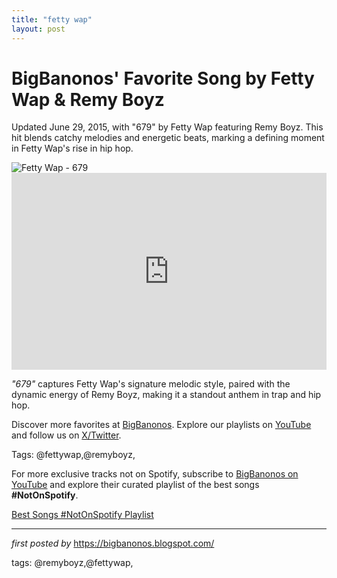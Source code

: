 ```yaml
---
title: "fetty wap"
layout: post
---
```

<!-- Post Title -->
<h1 >BigBanonos' Favorite Song by Fetty Wap & Remy Boyz</h1> <!-- Introductory Text -->
<p >Updated June 29, 2015, with "679" by Fetty Wap featuring Remy Boyz. This hit blends catchy melodies and energetic beats, marking a defining moment in Fetty Wap's rise in hip hop.</p> <!-- Featured Image -->
<div > <img src="https://cdns-images.dzcdn.net/images/cover/f14becbb0d888cd5457d18d3bb670731/1900x1900-000000-80-0-0.jpg" alt="Fetty Wap - 679" />
</div> <!-- YouTube Video Embed -->
<div > <iframe width="100%" height="315" src="https://www.youtube.com/embed/Pzz4Z-O7710" title="Fetty Wap "679" feat. Remy Boyz [Official Video]" frameborder="0" allow="accelerometer; autoplay; clipboard-write; encrypted-media; gyroscope; picture-in-picture; web-share" referrerpolicy="strict-origin-when-cross-origin" allowfullscreen></iframe>
</div> <!-- Song Information -->
<div > <p><em>"679"</em> captures Fetty Wap's signature melodic style, paired with the dynamic energy of Remy Boyz, making it a standout anthem in trap and hip hop.</p>
</div> <!-- Footer Links -->
<div > <p>Discover more favorites at <a href="https://bigbanonos.blogspot.com/" target="_blank">BigBanonos</a>. Explore our playlists on <a href="https://www.youtube.com/@BigBanonos" target="_blank">YouTube</a> and follow us on <a href="https://x.com/bigbanonos" target="_blank">X/Twitter</a>.</p>
</div> <!-- Tags -->
<p >Tags: @fettywap,@remyboyz,</p>


<!--Subscribe and Playlist Links-->
<div>
    <p>For more exclusive tracks not on Spotify, subscribe to <a href="https://www.youtube.com/@BigBanonos" target="_blank">BigBanonos on YouTube</a> and explore their curated playlist of the best songs <strong>#NotOnSpotify</strong>.</p>
    <p><a href="https://www.youtube.com/playlist?list=PLtuNtuTatqI0kFahUCbtbfenC_ET5O_tr" target="_blank">Best Songs #NotOnSpotify Playlist<br /></a></p></div>

<hr />

<p><em>first posted by</em> <a href="https://bigbanonos.blogspot.com/" rel="noopener" target="_new">https://bigbanonos.blogspot.com/</a></p>

<p>tags: @remyboyz,@fettywap,</p>

